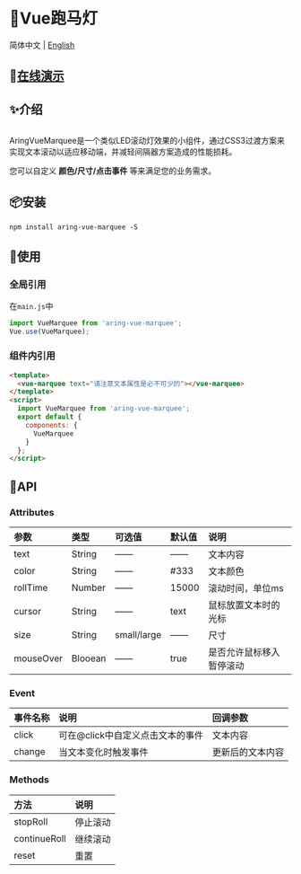 # 🌈Vue跑马灯

简体中文 | [English](./README_en.md)

## 🎈[在线演示](http://aring1998.gitee.io/vue-marquee)

## ✨介绍
<img src="https://source.aring.cc/assets/project/vue-marquee/demo.gif" alt="" />

AringVueMarquee是一个类似LED滚动灯效果的小组件，通过CSS3过渡方案来实现文本滚动以适应移动端，并减轻间隔器方案造成的性能损耗。

您可以自定义 **颜色/尺寸/点击事件** 等来满足您的业务需求。

## 📦安装
```
npm install aring-vue-marquee -S
```

## 🔨使用

### 全局引用
在`main.js`中
```JavaScript
import VueMarquee from 'aring-vue-marquee';
Vue.use(VueMarquee);
```

### 组件内引用
```HTML
<template>
  <vue-marquee text="请注意文本属性是必不可少的"></vue-marquee>
</template>
<script>
  import VueMarquee from 'aring-vue-marquee';
  export default {
    components: {
      VueMarquee
    }
  };
</script>
```

## 🎨API

### Attributes
| 参数 | 类型 | 可选值 | 默认值 | 说明 |
| :----- | :----- | :----- | :----- | :----- |
| text | String | —— | —— | 文本内容 |
| color | String | —— | #333 | 文本颜色 |
| rollTime | Number | —— | 15000 | 滚动时间，单位ms |
| cursor | String | —— | text | 鼠标放置文本时的光标 |
| size | String | small/large | —— | 尺寸 |
| mouseOver | Blooean | —— | true | 是否允许鼠标移入暂停滚动 |

### Event
| 事件名称 | 说明 | 回调参数 |
| :----- | :----- | :----- |
| click | 可在@click中自定义点击文本的事件 | 文本内容 |
| change | 当文本变化时触发事件 | 更新后的文本内容 |

### Methods
| 方法 | 说明 |
| :----- | :----- |
| stopRoll | 停止滚动 |
| continueRoll | 继续滚动 |
| reset | 重置 |